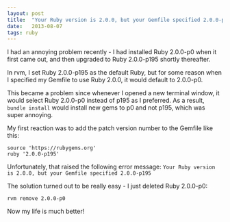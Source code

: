```yaml
---
layout: post
title:  "Your Ruby version is 2.0.0, but your Gemfile specified 2.0.0-p195"
date:   2013-08-07
tags: ruby
---
```


I had an annoying problem recently - I had installed Ruby 2.0.0-p0 when it first came out, and then upgraded to Ruby 2.0.0-p195 shortly thereafter.

In rvm, I set Ruby 2.0.0-p195 as the default Ruby, but for some reason when I specified my Gemfile to use Ruby 2.0.0, it would default to 2.0.0-p0.

This became a problem since whenever I opened a new terminal window, it would select Ruby 2.0.0-p0 instead of p195 as I preferred. As a result, `bundle install` would install new gems to p0 and not p195, which was super annoying.

My first reaction was to add the patch version number to the Gemfile like this:

    source 'https://rubygems.org'
    ruby '2.0.0-p195'

Unfortunately, that raised the following error message: `Your Ruby version is 2.0.0, but your Gemfile specified 2.0.0-p195`

The solution turned out to be really easy - I just deleted Ruby 2.0.0-p0:

    rvm remove 2.0.0-p0

Now my life is much better!
